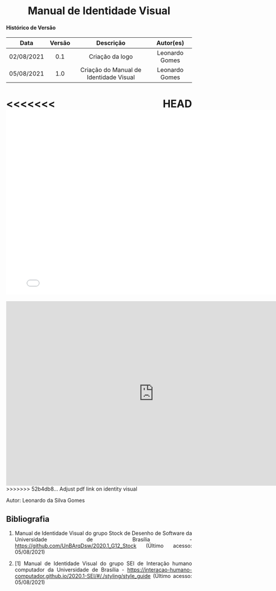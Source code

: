 # <center> Manual de Identidade Visual

#### Histórico de Versão
|    Data    | Versão | Descrição            | Autor(es)       |
| :--------: | :----: | :------------------: | :-------------: |
| 02/08/2021 |  0.1   | Criação da logo | Leonardo Gomes |
| 05/08/2021 |  1.0   | Criação do Manual de Identidade Visual | Leonardo Gomes |

<div align="justify">

<<<<<<< HEAD
<embed src="../assets/pages/identidade_visual/manual_de_identidade_visual.pdf" width="800px" height="500px" />
=======
<embed src="https://unbarqdsw2021-1.github.io/2021.1_G01_Animalesco_docs/assets/pages/identidade_visual/manual_de_identidade_visual.pdf" width="800px" height="500px" />
>>>>>>> 52b4db8... Adjust pdf link on identity visual

Autor: Leonardo da Silva Gomes

## Bibliografia

1. Manual de Identidade Visual do grupo Stock de Desenho de Software da Universidade de Brasília - https://github.com/UnBArqDsw/2020.1_G12_Stock (Último acesso: 05/08/2021)

2. [1] Manual de Identidade Visual do grupo SEI de Interação humano computador da Universidade de Brasília - https://interacao-humano-computador.github.io/2020.1-SEI/#/./styling/style_guide (Último acesso: 05/08/2021)

</div>